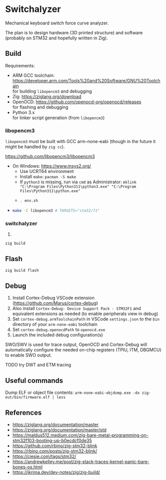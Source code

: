 # Switchalyzer

Mechanical keyboard switch force curve analyzer.

The plan is to design hardware (3D printed structure) and software (probably on STM32 and hopefully written in Zig).

## Build

Requirements:
- ARM GCC toolchain: https://developer.arm.com/Tools%20and%20Software/GNU%20Toolchain  
    for building `libopencm3` and debugging
- Zig: https://ziglang.org/download
- OpenOCD: https://github.com/openocd-org/openocd/releases  
    for flashing and debugging
- Python 3.x  
    for linker script generation (from `libopencm3`)

### libopencm3

`libopencm3` must be built with GCC arm-none-eabi (though in the future it might be handled by `zig cc`).

https://github.com/libopencm3/libopencm3

- On Windows: https://www.msys2.org/
    - Use UCRT64 environment
    - Install `make`: `pacman -S make`
    - If `python3` is missing, run via `cmd` as Administrator: `mklink "C:\Program Files\Python311\python3.exe" "C:\Program Files\Python311\python.exe"`
    -   ```sh
        . env.sh
        ```
-   ```sh
    make -C libopencm3 # TARGETS="stm32/f1"
    ```

### switchalyzer

1. 
```sh
zig build
```

## Flash

```sh
zig build flash
```

## Debug

1. Install Cortex-Debug VSCode extension (https://github.com/Marus/cortex-debug)
1. Also install `Cortex-Debug: Device Support Pack - STM32F1` and equivalent extensions as needed (to enable peripherals view in debug)
1. Set `cortex-debug.armToolchainPath` in VSCode `settings.json` to the `bin` directory of your `arm-none-eabi` toolchain
1. Set `cortex-debug.openocdPath` to `openocd.exe`
1. Launch the included debug configuration(s)

SWO/SWV is used for trace output, OpenOCD and Cortex-Debug will automatically configure the needed on-chip registers (TPIU, ITM, DBGMCU) to enable SWO output.

TODO try DWT and ETM tracing

## Useful commands

Dump ELF or object file contents: `arm-none-eabi-objdump.exe -dx zig-out/bin/firmware.elf | less`

## References

- https://ziglang.org/documentation/master
- https://ziglang.org/documentation/master/std
- https://maldus512.medium.com/zig-bare-metal-programming-on-stm32f103-booting-up-b0ecdcf0de35
- https://github.com/rbino/zig-stm32-blink
- https://rbino.com/posts/zig-stm32-blink/
- https://ciesie.com/tags/stm32/
- https://andrewkelley.me/post/zig-stack-traces-kernel-panic-bare-bones-os.html
- https://ikrima.dev/dev-notes/zig/zig-build/
